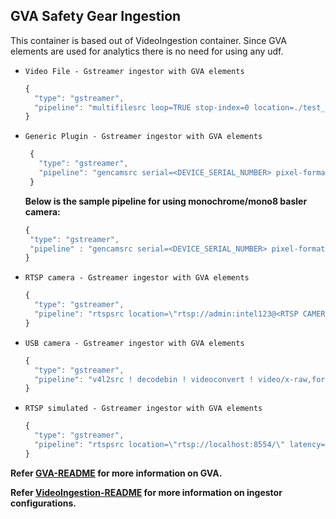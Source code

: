 ## GVA Safety Gear Ingestion

This container is based out of VideoIngestion container. Since GVA elements are used for analytics there is no need for using any udf.

 * `Video File - Gstreamer ingestor with GVA elements`

      ```javascript
      {
        "type": "gstreamer",
        "pipeline": "multifilesrc loop=TRUE stop-index=0 location=./test_videos/Safety_Full_Hat_and_Vest.avi ! h264parse ! decodebin ! videoconvert ! video/x-raw,format=BGR ! gvadetect model=models/ref/frozen_inference_graph.xml ! appsink"
      }


 * `Generic Plugin - Gstreamer ingestor with GVA elements`

    ```javascript
     {
       "type": "gstreamer",
       "pipeline": "gencamsrc serial=<DEVICE_SERIAL_NUMBER> pixel-format=<PIXEL_FORMAT> ! vaapipostproc format=bgrx ! gvadetect model=models/ref/frozen_inference_graph.xml ! videoconvert !  video/x-raw,format=BGR ! appsink"
     }
    ```

    **Below is the sample pipeline for using monochrome/mono8 basler camera:**

    ```javascript
    {
     "type": "gstreamer",
     "pipeline" : "gencamsrc serial=<DEVICE_SERIAL_NUMBER> pixel-format=mono8 ! videoconvert ! video/x-raw,format=BGR ! gvadetect model=models/ref/frozen_inference_graph.xml ! appsink"
    }
    ```

 * `RTSP camera - Gstreamer ingestor with GVA elements`

      ```javascript
      {
        "type": "gstreamer",
        "pipeline": "rtspsrc location=\"rtsp://admin:intel123@<RTSP CAMERA IP>:554/\" latency=100 ! rtph264depay ! h264parse ! vaapih264dec ! vaapipostproc format=bgrx ! gvadetect model=models/ref/frozen_inference_graph.xml ! videoconvert ! video/x-raw,format=BGR ! appsink"
      }
      ```

 * `USB camera - Gstreamer ingestor with GVA elements`

      ```javascript
      {
        "type": "gstreamer",
        "pipeline": "v4l2src ! decodebin ! videoconvert ! video/x-raw,format=BGR ! gvadetect model=models/ref/frozen_inference_graph.xml ! appsink"
      }
      ```

 * `RTSP simulated - Gstreamer ingestor with GVA elements`

      ```javascript
      {
        "type": "gstreamer",
        "pipeline": "rtspsrc location=\"rtsp://localhost:8554/\" latency=100 ! rtph264depay ! h264parse ! vaapih264dec ! vaapipostproc format=bgrx ! gvadetect model=models/ref/frozen_inference_graph.xml ! videoconvert ! video/x-raw,format=BGR ! appsink"
      }
      ```

**Refer [GVA-README](../../VideoIngestion/docs/gva_doc.md) for more information on GVA.**

**Refer [VideoIngestion-README](../../VideoIngestion/README.md) for more information on ingestor configurations.**
